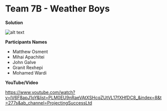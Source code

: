 # Team 7B - Weather Boys
**Solution**



![alt text](?raw=true)

**Participants Names**

- Matthew Osment
- Mihai Apachitei
- John Galve
- Granit Rexhepi
- Mohamed Wardi

**YouTube/Video**

https://www.youtube.com/watch?v=lV6F8apJ1oY&list=PLM0EU9nRaeVAtXSHcqZUtVL17fXHfDC8_&index=8&t=277s&ab_channel=ProjectingSuccessLtd
